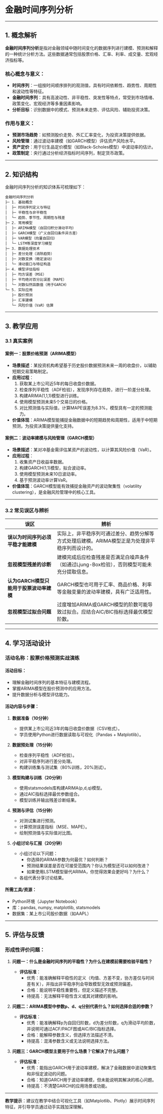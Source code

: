 # 金融时间序列分析

---

## 1. 概念解析

**金融时间序列分析**是指对金融领域中随时间变化的数据序列进行建模、预测和解释的一种统计分析方法。这些数据通常包括股票价格、汇率、利率、成交量、宏观经济指标等。

### 核心概念与意义：

- **时间序列**：一组按时间顺序排列的观测值，具有时间依赖性、趋势性、周期性和波动性等特征。
- **金融时间序列**：具有高波动性、非平稳性、突发性等特点，常受到市场情绪、政策变化、宏观经济等多重因素影响。
- **分析目标**：识别数据中的模式、预测未来走势、评估风险、辅助投资决策。

### 作用与意义：

- **预测市场趋势**：如预测股价走势、外汇汇率变化，为投资决策提供依据。
- **风险管理**：通过波动率建模（如GARCH模型）评估资产风险水平。
- **资产定价**：用于衍生品定价模型（如Black-Scholes模型）中波动率的估计。
- **政策制定**：央行通过分析经济指标时间序列，制定货币政策。

---

## 2. 知识结构

金融时间序列分析的知识体系可梳理如下：

```
金融时间序列分析
├─ 1. 基础概念
│  ├─ 时间序列定义与特征
│  ├─ 平稳性与非平稳性
│  └─ 趋势、季节性、周期性与残差
├─ 2. 常用模型
│  ├─ ARIMA模型（自回归积分滑动平均）
│  ├─ GARCH模型（广义自回归条件异方差）
│  ├─ VAR模型（向量自回归）
│  └─ LSTM等深度学习模型
├─ 3. 数据处理技术
│  ├─ 差分处理（消除趋势）
│  ├─ 对数变换（稳定波动）
│  └─ 滑动窗口与特征构造
├─ 4. 模型评估指标
│  ├─ 均方误差（MSE）
│  ├─ 平均绝对百分比误差（MAPE）
│  └─ 对数似然函数值（用于GARCH）
└─ 5. 实际应用
   ├─ 股价预测
   ├─ 汇率建模
   └─ 风险价值（VaR）估算
```

---

## 3. 教学应用

### 3.1 真实案例

#### 案例一：股票价格预测（ARIMA模型）

- **场景描述**：某投资机构希望基于历史股价数据预测未来一周的收盘价，以辅助短期交易策略制定。
- **应用过程**：
  1. 获取某上市公司近5年的每日收盘价数据。
  2. 检查序列平稳性（ADF检验），发现序列存在趋势，进行一阶差分处理。
  3. 构建ARIMA(1,1,1)模型进行训练。
  4. 使用模型预测未来5个交易日的价格。
  5. 对比预测值与实际值，计算MAPE误差为8.3%，模型具有一定的预测能力。
- **价值体现**：ARIMA模型能捕捉金融数据中的短期趋势和周期性，适用于中短期预测，为投资决策提供量化支持。

#### 案例二：波动率建模与风险管理（GARCH模型）

- **场景描述**：某对冲基金需评估某资产的波动性，以计算其风险价值（VaR）。
- **应用过程**：
  1. 收集资产日收益率数据。
  2. 构建GARCH(1,1)模型，拟合波动率。
  3. 使用模型预测未来10日波动率。
  4. 基于预测波动率计算VaR。
- **价值体现**：GARCH模型能有效捕捉金融资产的波动聚集性（volatility clustering），是金融风险管理中的核心工具。

---

### 3.2 常见误区与辨析

| 误区 | 辨析 |
|------|------|
| **误以为时间序列必须平稳才能建模** | 实际上，非平稳序列可通过差分、趋势分解等方式处理后建模。ARIMA模型正是为处理非平稳序列而设计的。 |
| **忽视模型残差的诊断** | 建模完成后应检查残差是否满足白噪声条件（如通过Ljung-Box检验），否则模型可能未充分提取信息。 |
| **认为GARCH模型只能用于股票波动率建模** | GARCH模型也可用于汇率、商品价格、利率等金融变量的波动率建模，具有广泛适用性。 |
| **忽视模型过拟合问题** | 过度增加ARIMA或GARCH模型的阶数可能导致过拟合。应结合AIC/BIC指标选择最优模型阶数。 |

---

## 4. 学习活动设计

### 活动名称：股票价格预测实战演练

#### 活动目标：

- 理解金融时间序列的基本特征与建模流程。
- 掌握ARIMA模型在股价预测中的应用方法。
- 提升数据分析与模型评估能力。

#### 活动内容与步骤：

1. **数据准备（10分钟）**
   - 提供某上市公司近3年的每日收盘价数据（CSV格式）。
   - 学员使用Python进行数据读取与可视化（Pandas + Matplotlib）。

2. **数据预处理（15分钟）**
   - 检查序列平稳性（ADF检验）。
   - 对非平稳序列进行差分处理。
   - 构建训练集与测试集（80%训练，20%测试）。

3. **模型构建与训练（20分钟）**
   - 使用statsmodels库构建ARIMA(p,d,q)模型。
   - 通过AIC指标选择最优参数组合。
   - 模型训练并输出残差诊断结果。

4. **预测与评估（15分钟）**
   - 对测试集进行预测。
   - 计算预测误差指标（MSE、MAPE）。
   - 绘制预测值与实际值对比图。

5. **小组讨论与汇报（20分钟）**
   - 小组讨论以下问题：
     - 你选择的ARIMA参数为何最优？如何判断？
     - 预测结果误差是否在可接受范围内？你认为模型还可以如何改进？
     - 如果使用LSTM模型替代ARIMA，你觉得效果会更好吗？为什么？
   - 各组代表分享讨论结果。

#### 所需工具/资源：
- Python环境（Jupyter Notebook）
- 库：pandas, numpy, matplotlib, statsmodels
- 数据集：某上市公司股价数据（如AAPL）

---

## 5. 评估与反馈

### 形成性评价问题：

1. **问题一：什么是金融时间序列的平稳性？为什么在建模前需要检验平稳性？**
   - **评估标准**：
     - 优秀：能准确解释平稳性的定义（均值、方差不变，协方差仅与时间差有关），并指出非平稳序列会导致模型无效或预测偏差。
     - 合格：能说明平稳性重要性，但定义描述不完整。
     - 待提高：无法解释平稳性含义或其对建模的影响。

2. **问题二：ARIMA模型中参数p、d、q分别代表什么？如何选择合适的参数？**
   - **评估标准**：
     - 优秀：能准确解释p为自回归阶数，d为差分阶数，q为滑动平均阶数，并说明可通过ACF/PACF图或AIC/BIC指标选择。
     - 合格：能解释参数含义，但选择方法描述不清。
     - 待提高：混淆参数含义或无法说明选择方法。

3. **问题三：GARCH模型主要用于什么场景？它解决了什么问题？**
   - **评估标准**：
     - 优秀：能指出GARCH用于波动率建模，解决了金融数据中波动聚集性和非恒定波动的问题。
     - 合格：知道GARCH用于波动率建模，但未能说明其解决的核心问题。
     - 待提高：不清楚GARCH的应用场景或功能。

--- 

**教学提示**：建议在教学中结合可视化工具（如Matplotlib、Plotly）展示时间序列特征，并引导学员通过动手实践加深理解。